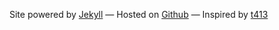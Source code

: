 

Site powered by [Jekyll](http://jekyllrb.com/)
&mdash;
Hosted on [Github](https://github.com)
&mdash;
Inspired by [t413](http://t413.com/)
